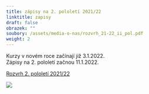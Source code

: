 ```yaml
---
title: zápisy na 2. pololetí 2021/22
linktitle: zapisy
draft: false
obrazek: ""
soubory: /assets/media-o-nas/rozvrh_21-22_ii_pol.pdf
weight: 2
---
```

[](https://brezanek.webooker.eu/Courses/Register/126474?returnUrl=Courses&tabName=detail)[](/assets/media-o-nas/rozvrh_21-22_ii_pol.pdf)Kurzy v novém roce začínají již 3.1.2022. \
Zápisy na 2. pololetí začnou 11.1.2022.

[Rozvrh 2. pololetí 2021/22](/assets/media-o-nas/rozvrh_21-22_ii_pol.pdf)

![](/assets/media/zapisy_2_pol_22-2-.jpg)